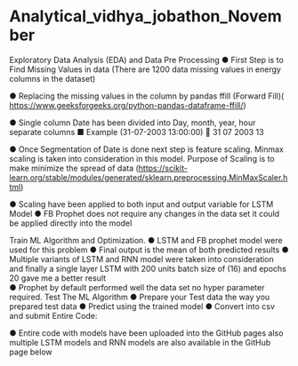 # Analytical_vidhya_jobathon_November
Exploratory Data Analysis (EDA) and Data Pre Processing
●	First Step is to Find Missing Values in data (There are 1200 data missing values in energy columns in the dataset)

●	Replacing the missing values in the column by pandas ffill (Forward Fill)( https://www.geeksforgeeks.org/python-pandas-dataframe-ffill/)

●	Single column Date has been divided into Day, month, year, hour separate columns 
■	Example (31-07-2003 13:00:00)   31 07 2003 13

●	Once Segmentation of Date is done next step is feature scaling. Minmax scaling is taken into consideration in this model. Purpose of Scaling is to make minimize the spread of data
(https://scikit-learn.org/stable/modules/generated/sklearn.preprocessing.MinMaxScaler.html)

●	Scaling have been applied to both input and output variable for LSTM Model
●	FB Prophet does not require any changes in the data set it could be applied directly into the model

Train ML Algorithm and Optimization.
●	LSTM and FB prophet model were used for this problem
●	Final output is the mean of both predicted results
●	Multiple variants of LSTM and RNN model were taken into consideration and finally a single layer LSTM with 200 units batch size of (16) and epochs 20 gave me a better result  
●	Prophet by default performed well the data set no hyper parameter required. 
Test The ML Algorithm
●	Prepare your Test data the way you prepared test data
●	Predict using the trained model 
●	Convert into csv and submit 
Entire Code:
    
●	Entire code with models have been uploaded into the GitHub pages also multiple LSTM models and RNN models are also available in the GitHub page below

